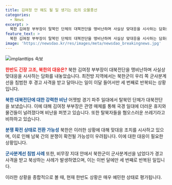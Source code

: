 ```yaml
---
title: 김여정 안 해도 될 일 생기는 北의 오물풍선
categories:
  - News
excerpt: >
  북한 김여정 부부장이 탈북민 단체의 대북전단을 맹비난하며 사실상 맞대응을 시사하는 담화를 발표했습니다. 최전방 지역에서는 북한군이 우리 쪽 군사분계선을 침범하고 경고 사격을 받고 달아난 사례가 이달 들어 세 번째로 반복되었습니다. 이에 김여정 부부장은 북한의 맞대응 조치 시사하며 탈북자를 혐오하는 발언과 남북 간의 대북전단으로 인한 긴장 상황을 조장하는 발언을 했습니다.북한군의 우리측 군사분계선 침범 사례가 이번 달에도 반복되면서 긴장 상황이 이어지고 있습니다.
feature_text: >
  북한 김여정 부부장이 탈북민 단체의 대북전단을 맹비난하며 사실상 맞대응을 시사하는 담화를 발표했습니다. 최전방 지역에서는 북한군이 우리 쪽 군사분계선을 침범하고 경고 사격을 받고 달아난 사례가 이달 들어 세 번째로 반복되었습니다. 이에 김여정 부부장은 북한의 맞대응 조치 시사하며 탈북자를 혐오하는 발언과 남북 간의 대북전단으로 인한 긴장 상황을 조장하는 발언을 했습니다.북한군의 우리측 군사분계선 침범 사례가 이번 달에도 반복되면서 긴장 상황이 이어지고 있습니다.
image: 'https://newsdao.kr/res/images/meta/newsdao_breakingnews.jpg'
---
```


<p><img src="https://newsdao.kr/res/images/meta/newsdao_breakingnews.jpg" alt="implanttips 속보" /></p>

<p><b><span style="color: #ee2323;">한반도 긴장 고조, 북한의 대응은?</span></b>
북한 김여정 부부장이 대북전단을 맹비난하며 사실상 맞대응을 시사하는 담화를 내놓았습니다. 최전방 지역에서는 북한군이 우리 쪽 군사분계선을 침범한 후 경고 사격을 받고 달아나는 일이 이달 들어서만 세 번째로 반복되는 상황입니다.</p>

<p><b><span style="color: #1a5490;">북한 대북전단에 대한 강력한 비난</span></b>
어젯밤 경기 파주 일대에서 탈북민 단체가 대북전단을 보냈습니다. 이에 대해 김여정 부부장은 관영 매체를 통해 국경 일대에 더러운 휴지와 물건들이 널려졌다며 비난을 퍼붓고 있습니다. 또한 탈북자들을 혐오스러운 쓰레기라고 비하하고 있습니다.</p>

<p><b><span style="color: #1a5490;">분쟁 확전 상태로 전환 가능성</span></b>
북한은 이러한 상황에 대해 맞대응 조치를 시사하고 있으며, 이로 인해 남북 간의 분쟁이 확전될 가능성이 우려됩니다. 이에 대한 대응이 필요한 상황입니다.</p>

<p><b><span style="color: #1a5490;">군사분계선 침범 사례</span></b>
또한, 비무장 지대 안에서 북한군이 군사분계선을 넘었다가 경고사격을 받고 북상하는 사례가 발생하였으며, 이는 이번 달에만 세 번째로 반복된 일입니다.</p>

<p>이러한 상황을 종합적으로 볼 때, 현재 한반도 상황은 매우 예민한 상태로 평가됩니다.</p>

